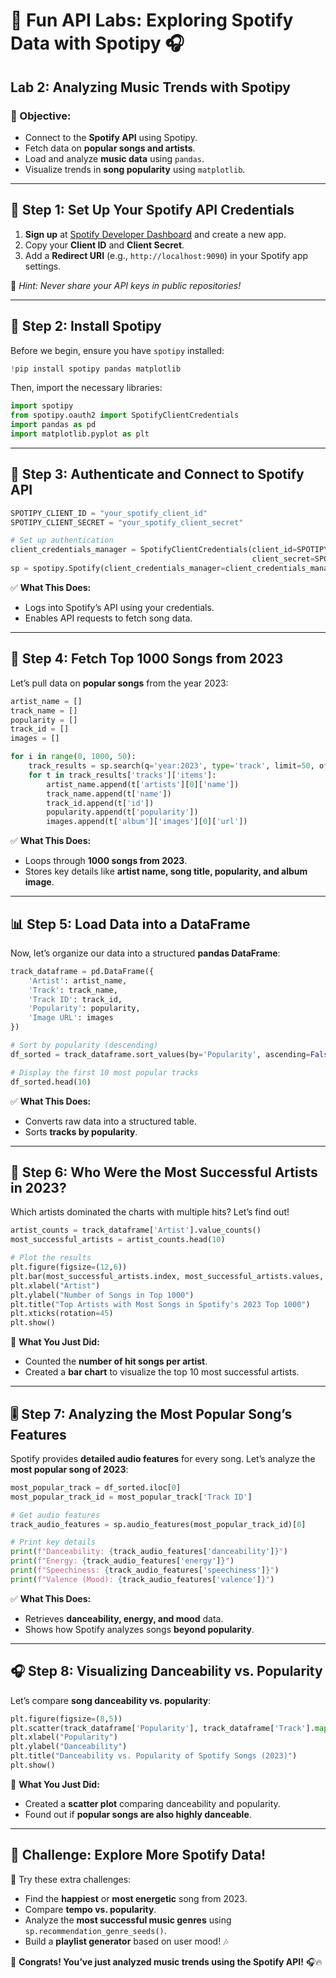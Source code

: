 # 🎵 Fun API Labs: Exploring Spotify Data with Spotipy 🎧

## **Lab 2: Analyzing Music Trends with Spotipy**

### **🎯 Objective:**
- Connect to the **Spotify API** using Spotipy.
- Fetch data on **popular songs and artists**.
- Load and analyze **music data** using `pandas`.
- Visualize trends in **song popularity** using `matplotlib`.

---

## **📝 Step 1: Set Up Your Spotify API Credentials**
1. **Sign up** at [Spotify Developer Dashboard](https://developer.spotify.com/dashboard) and create a new app.
2. Copy your **Client ID** and **Client Secret**.
3. Add a **Redirect URI** (e.g., `http://localhost:9090`) in your Spotify app settings.

🔎 _Hint: Never share your API keys in public repositories!_

---

## **🔧 Step 2: Install Spotipy**

Before we begin, ensure you have `spotipy` installed:
```python
!pip install spotipy pandas matplotlib
```

Then, import the necessary libraries:
```python
import spotipy
from spotipy.oauth2 import SpotifyClientCredentials
import pandas as pd
import matplotlib.pyplot as plt
```

---

## **🎼 Step 3: Authenticate and Connect to Spotify API**
```python
SPOTIPY_CLIENT_ID = "your_spotify_client_id"
SPOTIPY_CLIENT_SECRET = "your_spotify_client_secret"

# Set up authentication
client_credentials_manager = SpotifyClientCredentials(client_id=SPOTIPY_CLIENT_ID,
                                                      client_secret=SPOTIPY_CLIENT_SECRET)
sp = spotipy.Spotify(client_credentials_manager=client_credentials_manager)
```

✅ **What This Does:**
- Logs into Spotify’s API using your credentials.
- Enables API requests to fetch song data.

---

## **🎤 Step 4: Fetch Top 1000 Songs from 2023**

Let’s pull data on **popular songs** from the year 2023:
```python
artist_name = []
track_name = []
popularity = []
track_id = []
images = []

for i in range(0, 1000, 50):
    track_results = sp.search(q='year:2023', type='track', limit=50, offset=i)
    for t in track_results['tracks']['items']:
        artist_name.append(t['artists'][0]['name'])
        track_name.append(t['name'])
        track_id.append(t['id'])
        popularity.append(t['popularity'])
        images.append(t['album']['images'][0]['url'])
```

✅ **What This Does:**
- Loops through **1000 songs from 2023**.
- Stores key details like **artist name, song title, popularity, and album image**.

---

## **📊 Step 5: Load Data into a DataFrame**

Now, let’s organize our data into a structured **pandas DataFrame**:
```python
track_dataframe = pd.DataFrame({
    'Artist': artist_name,
    'Track': track_name,
    'Track ID': track_id,
    'Popularity': popularity,
    'Image URL': images
})

# Sort by popularity (descending)
df_sorted = track_dataframe.sort_values(by='Popularity', ascending=False).reset_index(drop=True)

# Display the first 10 most popular tracks
df_sorted.head(10)
```

✅ **What This Does:**
- Converts raw data into a structured table.
- Sorts **tracks by popularity**.

---

## **🎵 Step 6: Who Were the Most Successful Artists in 2023?**

Which artists dominated the charts with multiple hits? Let’s find out!
```python
artist_counts = track_dataframe['Artist'].value_counts()
most_successful_artists = artist_counts.head(10)

# Plot the results
plt.figure(figsize=(12,6))
plt.bar(most_successful_artists.index, most_successful_artists.values, color='purple')
plt.xlabel("Artist")
plt.ylabel("Number of Songs in Top 1000")
plt.title("Top Artists with Most Songs in Spotify's 2023 Top 1000")
plt.xticks(rotation=45)
plt.show()
```

👀 **What You Just Did:**
- Counted the **number of hit songs per artist**.
- Created a **bar chart** to visualize the top 10 most successful artists.

---

## **🎚️ Step 7: Analyzing the Most Popular Song’s Features**

Spotify provides **detailed audio features** for every song. Let’s analyze the **most popular song of 2023**:
```python
most_popular_track = df_sorted.iloc[0]
most_popular_track_id = most_popular_track['Track ID']

# Get audio features
track_audio_features = sp.audio_features(most_popular_track_id)[0]

# Print key details
print(f"Danceability: {track_audio_features['danceability']}")
print(f"Energy: {track_audio_features['energy']}")
print(f"Speechiness: {track_audio_features['speechiness']}")
print(f"Valence (Mood): {track_audio_features['valence']}")
```

✅ **What This Does:**
- Retrieves **danceability, energy, and mood** data.
- Shows how Spotify analyzes songs **beyond popularity**.

---

## **🎧 Step 8: Visualizing Danceability vs. Popularity**

Let’s compare **song danceability vs. popularity**:
```python
plt.figure(figsize=(8,5))
plt.scatter(track_dataframe['Popularity'], track_dataframe['Track'].map(lambda x: sp.audio_features(sp.search(q=x, type='track')['tracks']['items'][0]['id'])[0]['danceability']), c='blue', alpha=0.5)
plt.xlabel("Popularity")
plt.ylabel("Danceability")
plt.title("Danceability vs. Popularity of Spotify Songs (2023)")
plt.show()
```

👀 **What You Just Did:**
- Created a **scatter plot** comparing danceability and popularity.
- Found out if **popular songs are also highly danceable**.

---

## **🎯 Challenge: Explore More Spotify Data!**
🚀 Try these extra challenges:
- Find the **happiest** or **most energetic** song from 2023.
- Compare **tempo vs. popularity**.
- Analyze the **most successful music genres** using `sp.recommendation_genre_seeds()`.
- Build a **playlist generator** based on user mood! 🎶

🎉 **Congrats! You’ve just analyzed music trends using the Spotify API!** 🎧🔥

